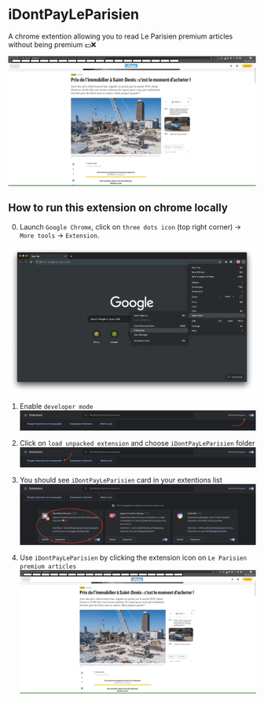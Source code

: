 # iDontPayLeParisien

A chrome extention allowing you to read Le Parisien premium articles without being premium 💵❌

![demo](./doc/img/demo.gif)

## How to run this extension on chrome locally

0. Launch `Google Chrome`, click on `three dots icon` (top right corner) -> `More tools` -> `Extension`.

![Step 0](./doc/img/step0.png)

1. Enable `developer mode`
![Step 1](./doc/img/step1.png)

2. Click on `load unpacked extension` and choose `iDontPayLeParisien` folder
![Step 2](./doc/img/step2.png)

3. You should see `iDontPayLeParisien` card in your extentions list
![Step 3](./doc/img/step3.png)

4. Use `iDontPayLeParisien` by clicking the extension icon on `Le Parisien premium articles`
![demo](./doc/img/demo.gif)